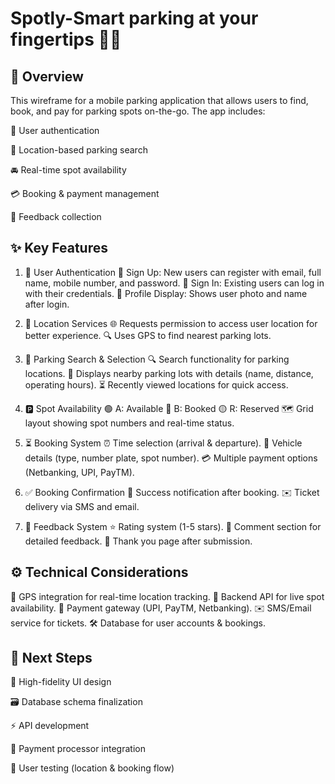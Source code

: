 # Spotly-Smart parking at your fingertips 🚗✨

## 🌟 Overview
This wireframe for a mobile parking application that allows users to find, book, and pay for parking spots on-the-go. The app includes:

🔐 User authentication

📍 Location-based parking search

🚘 Real-time spot availability

💳 Booking & payment management

💬 Feedback collection

## ✨ Key Features
1. 🔐 User Authentication
📝 Sign Up: New users can register with email, full name, mobile number, and password.
🔑 Sign In: Existing users can log in with their credentials.
👤 Profile Display: Shows user photo and name after login.

2. 📍 Location Services
🌐 Requests permission to access user location for better experience.
🔍 Uses GPS to find nearest parking lots.

3. 🔎 Parking Search & Selection
🔍 Search functionality for parking locations.
🏢 Displays nearby parking lots with details (name, distance, operating hours).
⏳ Recently viewed locations for quick access.

4. 🅿️ Spot Availability
🟢 A: Available
🔴 B: Booked
🟡 R: Reserved
🗺️ Grid layout showing spot numbers and real-time status.

5. ⏳ Booking System
⏰ Time selection (arrival & departure).
🚙 Vehicle details (type, number plate, spot number).
💳 Multiple payment options (Netbanking, UPI, PayTM).

6. ✅ Booking Confirmation
🎉 Success notification after booking.
✉️ Ticket delivery via SMS and email.

7. 💬 Feedback System
⭐ Rating system (1-5 stars).
📝 Comment section for detailed feedback.
🙏 Thank you page after submission.

## ⚙️ Technical Considerations
📡 GPS integration for real-time location tracking.
🔄 Backend API for live spot availability.
💸 Payment gateway (UPI, PayTM, Netbanking).
✉️ SMS/Email service for tickets.
🛠️ Database for user accounts & bookings.

## 🚀 Next Steps
🎨 High-fidelity UI design

🗃️ Database schema finalization

⚡ API development

🔄 Payment processor integration

🧪 User testing (location & booking flow)
